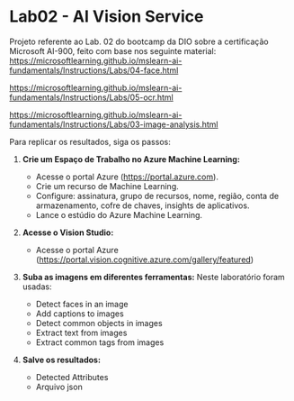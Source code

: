 # Lab02 - AI Vision Service

Projeto referente ao Lab. 02 do bootcamp da DIO sobre a certificação Microsoft AI-900, feito com base nos seguinte material:
https://microsoftlearning.github.io/mslearn-ai-fundamentals/Instructions/Labs/04-face.html

https://microsoftlearning.github.io/mslearn-ai-fundamentals/Instructions/Labs/05-ocr.html

https://microsoftlearning.github.io/mslearn-ai-fundamentals/Instructions/Labs/03-image-analysis.html

Para replicar os resultados, siga os passos:

1. **Crie um Espaço de Trabalho no Azure Machine Learning:**
   - Acesse o portal Azure (https://portal.azure.com).
   - Crie um recurso de Machine Learning.
   - Configure: assinatura, grupo de recursos, nome, região, conta de armazenamento, cofre de chaves, insights de aplicativos.
   - Lance o estúdio do Azure Machine Learning.

2. **Acesse o Vision Studio:**
   - Acesse o portal Azure (https://portal.vision.cognitive.azure.com/gallery/featured)

3. **Suba as imagens em diferentes ferramentas:**
	Neste laboratório foram usadas:
   - Detect faces in an image
   - Add captions to images
   - Detect common objects in images
   - Extract text from images
   - Extract common tags from images

4. **Salve os resultados:**
   - Detected Attributes
   - Arquivo json
